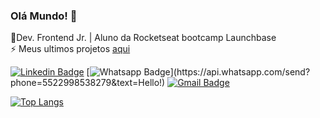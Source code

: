 ### Olá Mundo! 👋

<!--
**nonatodiego/nonatodiego** is a ✨ _special_ ✨ repository because its `README.md` (this file) appears on your GitHub profile.-->

🌱Dev. Frontend Jr. | Aluno da Rocketseat bootcamp Launchbase <br>
⚡ Meus ultimos projetos [aqui](https://diegononato.netlify.app/)


[![Linkedin Badge](https://img.shields.io/badge/-LinkedIn-blue?style=flat-square&logo=Linkedin&logoColor=white&link=https://www.linkedin.com/in/diegononato)](https://www.linkedin.com/in/diegononato)
[![Whatsapp Badge](https://img.shields.io/badge/-Whatsapp-4CA143?style=flat-square&labelColor=4CA143&logo=whatsapp&logoColor=white&link=https://api.whatsapp.com/send?phone=55219828314999&text=Hello!)](https://api.whatsapp.com/send?phone=5522998538279&text=Hello!)
[![Gmail Badge](https://img.shields.io/badge/-Gmail-c14438?style=flat-square&logo=Gmail&logoColor=white&link=mailto:nonatodiego@hotmail.com)](mailto:nonatodiego@hotmail.com)



[![Top Langs](https://github-readme-stats.vercel.app/api/top-langs/?username=nonatodiego&hide=php)](https://github.com/nonatodiego/github-readme-stats)

